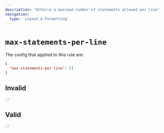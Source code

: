 ```yaml
---
description: "Enforce a maximum number of statements allowed per line"
navigation:
  type: 'Layout & Formatting'
---
```


# `max-statements-per-line`

The config that applied to this rule are:

```json
{
  "max-statements-per-line": []
}
```

## Invalid

```js invalid
//
```

## Valid

```js valid
//
```
  